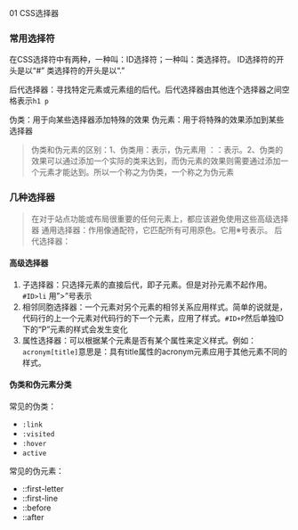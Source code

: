 01 CSS选择器

### 常用选择符
在CSS选择符中有两种，一种叫：ID选择符；一种叫：类选择符。
ID选择符的开头是以“#”
类选择符的开头是以“.” 

后代选择器：寻找特定元素或元素组的后代。后代选择器由其他连个选择器之间空格表示`h1 p`

伪类：用于向某些选择器添加特殊的效果
伪元素：用于将特殊的效果添加到某些选择器

> 伪类和伪元素的区别：1、伪类用：表示，伪元素用 ：：表示。2、伪类的效果可以通过添加一个实际的类来达到，而伪元素的效果则需要通过添加一个元素才能达到。所以一个称之为伪类，一个称之为伪元素

### 几种选择器

> 在对于站点功能或布局很重要的任何元素上，都应该避免使用这些高级选择器
通用选择器：作用像通配符，它匹配所有可用原色。它用※号表示。
后代选择器：
#### 高级选择器
1. 子选择器：只选择元素的直接后代，即子元素。但是对孙元素不起作用。`#ID>li`  用”\>”号表示
2. 相邻同胞选择器：一个元素对另个元素的相邻关系应用样式。简单的说就是，代码行的上一个元素对代码行的下一个元素，应用了样式。`#ID+P`然后单独ID下的“P”元素的样式会发生变化
3. 属性选择器：可以根据某个元素是否有某个属性来定义样式。例如：`acronym[title]`意思是：具有title属性的acronym元素应用于其他元素不同的样式。

#### 伪类和伪元素分类
常见的伪类：
- `:link` 
- `:visited`
- `:hover`
- `active`

常见的伪元素：
- ::first-letter
- ::first-line
- ::before
- ::after




